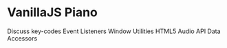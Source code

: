 # VanillaJS Piano

Discuss key-codes
Event Listeners
Window Utilities
HTML5 Audio API
Data Accessors
